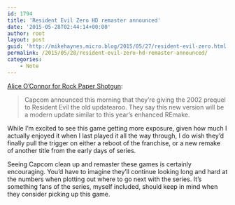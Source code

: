 ```yaml
---
id: 1794
title: 'Resident Evil Zero HD remaster announced'
date: '2015-05-28T02:44:14+00:00'
author: root
layout: post
guid: 'http://mikehaynes.micro.blog/2015/05/27/resident-evil-zero.html'
permalink: /2015/05/28/resident-evil-zero-hd-remaster-announced/
categories:
    - Note
---
```


[Alice O’Connor for Rock Paper Shotgun](https://www.rockpapershotgun.com/2015/05/26/spooky-voice-resident-evil-zero-hd-remaster-announced/):

> Capcom announced this morning that they’re giving the 2002 prequel to Resident Evil the old updatearoo. They say this new version will be a modern update similar to this year’s enhanced REmake.

While I’m excited to see this game getting more exposure, given how much I actually enjoyed it when I last played it all the way through, I do wish they’d finally pull the trigger on either a reboot of the franchise, or a new remake of another title from the early days of series.

Seeing Capcom clean up and remaster these games is certainly encouraging. You’d have to imagine they’ll continue looking long and hard at the numbers when plotting out where to go next with the series. It’s something fans of the series, myself included, should keep in mind when they consider picking up this game.